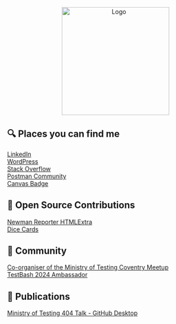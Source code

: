 <div align="center">
<img src="https://github.com/user-attachments/assets/25e2a26e-a128-476d-8657-333d5155613c" alt="Logo" width=250 height=250 />

</div>

## :mag: Places you can find me
[LinkedIn](https://www.linkedin.com/in/james-wadley-246a6364)  
[WordPress](https://w4dd325.wordpress.com)  
[Stack Overflow](https://stackoverflow.com/users/16409993/w4dd325)  
[Postman Community](https://community.postman.com/u/w4dd325)  
[Canvas Badge](https://api.badgr.io/public/collections/0ca0eac1137f4ac4937f7b1d0b50ca09)  

## :handshake: Open Source Contributions
[Newman Reporter HTMLExtra](https://github.com/DannyDainton/newman-reporter-htmlextra)  
[Dice Cards](https://github.com/dowenb/dice-cards)  

## :busts_in_silhouette: Community
[Co-organiser of the Ministry of Testing Coventry Meetup](https://www.meetup.com/ministry-of-testing-coventry/)  
[TestBash 2024 Ambassador](https://www.ministryoftesting.com/events/testbash-brighton-2024)  

## :open_book: Publications
[Ministry of Testing 404 Talk - GitHub Desktop](https://www.ministryoftesting.com/talks/github-desktop-with-james-wadley)  
